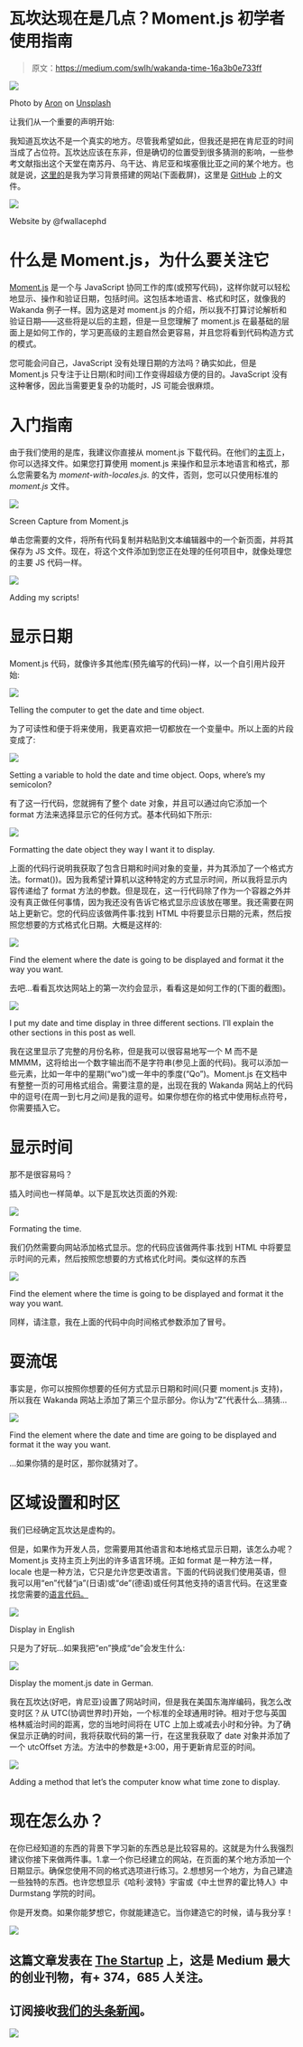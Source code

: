 # 瓦坎达现在是几点？Moment.js 初学者使用指南

> 原文：<https://medium.com/swlh/wakanda-time-16a3b0e733ff>

![](img/38c649933af7d904b88bb683ae55ac57.png)

Photo by [Aron](https://unsplash.com/photos/BXOXnQ26B7o?utm_source=unsplash&utm_medium=referral&utm_content=creditCopyText) on [Unsplash](https://unsplash.com/search/photos/time?utm_source=unsplash&utm_medium=referral&utm_content=creditCopyText)

让我们从一个重要的声明开始:

我知道瓦坎达不是一个真实的地方。尽管我希望如此，但我还是把在肯尼亚的时间当成了占位符。瓦坎达应该在东非，但是确切的位置受到很多猜测的影响，一些参考文献指出这个天堂在南苏丹、乌干达、肯尼亚和埃塞俄比亚之间的某个地方。也就是说，[这里的](https://fwallacephd.github.io/WakandaTime/)是我为学习背景搭建的网站(下面截屏)，这里是 [GitHub](https://github.com/fwallacephd/WakandaTime) 上的文件。

![](img/a328951dea1d0349ffc2c0f665165d39.png)

Website by @fwallacephd

# 什么是 Moment.js，为什么要关注它

[Moment.js](https://momentjs.com/) 是一个与 JavaScript 协同工作的库(或预写代码)，这样你就可以轻松地显示、操作和验证日期，包括时间。这包括本地语言、格式和时区，就像我的 Wakanda 例子一样。因为这是对 moment.js 的介绍，所以我不打算讨论解析和验证日期——这些将是以后的主题，但是一旦您理解了 moment.js 在最基础的层面上是如何工作的，学习更高级的主题自然会更容易，并且您将看到代码构造方式的模式。

您可能会问自己，JavaScript 没有处理日期的方法吗？确实如此，但是 Moment.js 只专注于让日期(和时间)工作变得超级方便的目的。JavaScript 没有这种奢侈，因此当需要更复杂的功能时，JS 可能会很麻烦。

# 入门指南

由于我们使用的是库，我建议你直接从 moment.js 下载代码。在他们的[主页](https://momentjs.com/)上，你可以选择文件。如果您打算使用 moment.js 来操作和显示本地语言和格式，那么您需要名为 *moment-with-locales.js.* 的文件，否则，您可以只使用标准的 *moment.js* 文件。

![](img/fa87ed6a3d3af705cb2316dcf1c1eb92.png)

Screen Capture from Moment.js

单击您需要的文件，将所有代码复制并粘贴到文本编辑器中的一个新页面，并将其保存为 JS 文件。现在，将这个文件添加到您正在处理的任何项目中，就像处理您的主要 JS 代码一样。

![](img/353ee576612344e6ba2d16536def048a.png)

Adding my scripts!

# 显示日期

Moment.js 代码，就像许多其他库(预先编写的代码)一样，以一个自引用片段开始:

![](img/7da735c183d95480ddf3571fb1958578.png)

Telling the computer to get the date and time object.

为了可读性和便于将来使用，我更喜欢把一切都放在一个变量中。所以上面的片段变成了:

![](img/81228e11645dd029bb6c7ed966ecb2c1.png)

Setting a variable to hold the date and time object. Oops, where’s my semicolon?

有了这一行代码，您就拥有了整个 date 对象，并且可以通过向它添加一个 format 方法来选择显示它的任何方式。基本代码如下所示:

![](img/1bdc7b3496c1d857372faed08b9209e0.png)

Formatting the date object they way I want it to display.

上面的代码行说明我获取了包含日期和时间对象的变量，并为其添加了一个格式方法。format())。因为我希望计算机以这种特定的方式显示时间，所以我将显示内容传递给了 format 方法的参数。但是现在，这一行代码除了作为一个容器之外并没有真正做任何事情，因为我还没有告诉它格式显示应该放在哪里。我还需要在网站上更新它。您的代码应该做两件事:找到 HTML 中将要显示日期的元素，然后按照您想要的方式格式化日期。大概是这样的:

![](img/bdf5290a778541285ce0c0b0ac53dae8.png)

Find the element where the date is going to be displayed and format it the way you want.

去吧…看看瓦坎达网站上的第一次约会显示，看看这是如何工作的(下面的截图)。

![](img/a328951dea1d0349ffc2c0f665165d39.png)

I put my date and time display in three different sections. I’ll explain the other sections in this post as well.

我在这里显示了完整的月份名称，但是我可以很容易地写一个 M 而不是 MMMM，这将给出一个数字输出而不是字符串(参见上面的代码)。我可以添加一些元素，比如一年中的星期(“wo”)或一年中的季度(“Qo”)。Moment.js 在文档中有整整一页的可用格式组合。需要注意的是，出现在我的 Wakanda 网站上的代码中的逗号(在周一到七月之间)是我的逗号。如果你想在你的格式中使用标点符号，你需要插入它。

# 显示时间

那不是很容易吗？

插入时间也一样简单。以下是瓦坎达页面的外观:

![](img/c97ad63387133e1cb8475ffef65c46da.png)

Formating the time.

我们仍然需要向网站添加格式显示。您的代码应该做两件事:找到 HTML 中将要显示时间的元素，然后按照您想要的方式格式化时间。类似这样的东西

![](img/e05fc3c4eab69484b9ef489098f8c9fb.png)

Find the element where the time is going to be displayed and format it the way you want.

同样，请注意，我在上面的代码中向时间格式参数添加了冒号。

# 耍流氓

事实是，你可以按照你想要的任何方式显示日期和时间(只要 moment.js 支持)，所以我在 Wakanda 网站上添加了第三个显示部分。你认为“Z”代表什么…猜猜…

![](img/fd021e8c5d3715f1cfcf02785906a023.png)

Find the element where the date and time are going to be displayed and format it the way you want.

…如果你猜的是时区，那你就猜对了。

# 区域设置和时区

我们已经确定瓦坎达是虚构的。

但是，如果作为开发人员，您需要用其他语言和本地格式显示日期，该怎么办呢？Moment.js 支持主页上列出的许多语言环境。正如 format 是一种方法一样，locale 也是一种方法，它只是允许您更改语言。下面的代码说我们使用英语，但我可以用“en”代替“ja”(日语)或“de”(德语)或任何其他支持的语言代码。在这里查找您需要的[语言代码。](http://www.loc.gov/standards/iso639-2/php/code_list.php)

![](img/f66877002127c5208db06803eb2b396e.png)

Display in English

只是为了好玩…如果我把“en”换成“de”会发生什么:

![](img/1cb1b037ab9e70115ca410b67466b0f0.png)

Display the moment.js date in German.

我在瓦坎达(好吧，肯尼亚)设置了网站时间，但是我在美国东海岸编码，我怎么改变时区？从 UTC(协调世界时)开始，一个标准的全球通用时钟。相对于您与英国格林威治时间的距离，您的当地时间将在 UTC 上加上或减去小时和分钟。为了确保显示正确的时间，我将获取代码的第一行，在这里我获取了 date 对象并添加了一个 utcOffset 方法。方法中的参数是+3:00，用于更新肯尼亚的时间。

![](img/3e57d5a766371d5d19560ddbf2ef6a75.png)

Adding a method that let’s the computer know what time zone to display.

# 现在怎么办？

在你已经知道的东西的背景下学习新的东西总是比较容易的。这就是为什么我强烈建议你接下来做两件事。1.拿一个你已经建立的网站，在页面的某个地方添加一个日期显示。确保您使用不同的格式选项进行练习。2.想想另一个地方，为自己建造一些独特的东西。也许您想显示《哈利·波特》宇宙或《中土世界的霍比特人》中 Durmstang 学院的时间。

你是开发商。如果你能梦想它，你就能建造它。当你建造它的时候，请与我分享！

[![](img/308a8d84fb9b2fab43d66c117fcc4bb4.png)](https://medium.com/swlh)

## 这篇文章发表在 [The Startup](https://medium.com/swlh) 上，这是 Medium 最大的创业刊物，有+ 374，685 人关注。

## 订阅接收[我们的头条新闻](http://growthsupply.com/the-startup-newsletter/)。

[![](img/b0164736ea17a63403e660de5dedf91a.png)](https://medium.com/swlh)